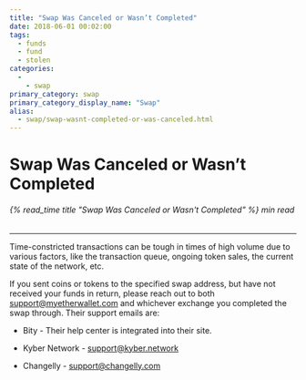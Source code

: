 ```yaml
---
title: "Swap Was Canceled or Wasn’t Completed"
date: 2018-06-01 00:02:00
tags:
  - funds
  - fund
  - stolen
categories:
  - 
    - swap
primary_category: swap
primary_category_display_name: "Swap"
alias:
  - swap/swap-wasnt-completed-or-was-canceled.html
---
```


# __Swap Was Canceled or Wasn’t Completed__
###### {% read_time title "Swap Was Canceled or Wasn't Completed" %} min read
***

Time-constricted transactions can be tough in times of high volume due to various factors, like the transaction queue, ongoing token sales, the current state of the network, etc.

If you sent coins or tokens to the specified swap address, but have not received your funds in return, please reach out to both support@myetherwallet.com and whichever exchange you completed the swap through. Their support emails are:

* Bity - Their help center is integrated into their site.

* Kyber Network - support@kyber.network

* Changelly - support@changelly.com
